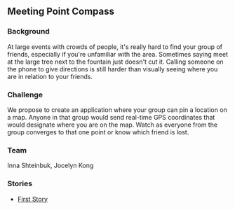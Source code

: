 Meeting Point Compass
--------------------

### Background

At large events with crowds of people, it's really hard to find your group of friends, especially if you're unfamiliar with the area. Sometimes saying meet at the large tree next to the fountain just doesn't cut it. Calling someone on the phone to give directions is still harder than visually seeing where you are in relation to your friends.

### Challenge

We propose to create an application where your group can pin a location on a map. Anyone in that group would send real-time GPS coordinates that would designate where you are on the map. Watch as everyone from the group converges to that one point or know which friend is lost.

### Team

Inna Shteinbuk, Jocelyn Kong

### Stories
* [First Story](https://github.com/jocelynk/meeting-point-compass/issues/1)
